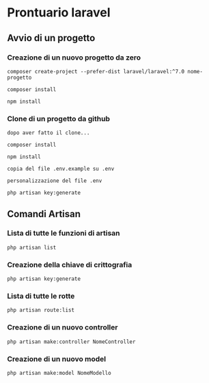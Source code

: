 # Prontuario laravel

## Avvio di un progetto

### Creazione di un nuovo progetto da zero
`composer create-project --prefer-dist laravel/laravel:^7.0 nome-progetto`

`composer install`

`npm install`

### Clone di un progetto da github
`dopo aver fatto il clone...`

`composer install`

`npm install`

`copia del file .env.example su .env`

`personalizzazione del file .env`

`php artisan key:generate`


## Comandi Artisan

### Lista di tutte le funzioni di artisan
`php artisan list`

### Creazione della chiave di crittografia
`php artisan key:generate`

### Lista di tutte le rotte
`php artisan route:list`

### Creazione di un nuovo controller
`php artisan make:controller NomeController`

### Creazione di un nuovo model
`php artisan make:model NomeModello`

